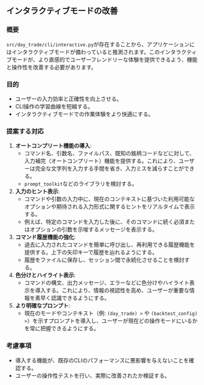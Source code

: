 ## インタラクティブモードの改善

### 概要
`src/day_trade/cli/interactive.py`が存在することから、アプリケーションにはインタラクティブモードが備わっていると推測されます。このインタラクティブモードが、より直感的でユーザーフレンドリーな体験を提供できるよう、機能と操作性を改善する必要があります。

### 目的
- ユーザーの入力効率と正確性を向上させる。
- CLI操作の学習曲線を短縮する。
- インタラクティブモードでの作業体験をより快適にする。

### 提案する対応
1. **オートコンプリート機能の導入**:
   - コマンド名、引数名、ファイルパス、既知の銘柄コードなどに対して、入力補完（オートコンプリート）機能を提供する。これにより、ユーザーは完全な文字列を入力する手間を省き、入力ミスを減らすことができる。
   - `prompt_toolkit`などのライブラリを検討する。
2. **入力のヒント表示**:
   - コマンドや引数の入力中に、現在のコンテキストに基づいた利用可能なオプションや期待される入力形式に関するヒントをリアルタイムで表示する。
   - 例えば、特定のコマンドを入力した後に、そのコマンドに続く必須またはオプションの引数を示唆するメッセージを表示する。
3. **コマンド履歴機能の強化**:
   - 過去に入力されたコマンドを簡単に呼び出し、再利用できる履歴機能を提供する。上下の矢印キーで履歴を辿れるようにする。
   - 履歴をファイルに保存し、セッション間で永続化させることを検討する。
4. **色分けとハイライト表示**:
   - コマンドの構文、出力メッセージ、エラーなどに色分けやハイライト表示を導入する。これにより、情報の視認性を高め、ユーザーが重要な情報を素早く認識できるようにする。
5. **より明確なプロンプト**:
   - 現在のモードやコンテキスト（例: `(day_trade) >` や `(backtest_config) >`）を示すプロンプトを導入し、ユーザーが現在どの操作モードにいるかを常に把握できるようにする。

### 考慮事項
- 導入する機能が、既存のCLIのパフォーマンスに悪影響を与えないことを確認する。
- ユーザーの操作性テストを行い、実際に改善されたか検証する。
